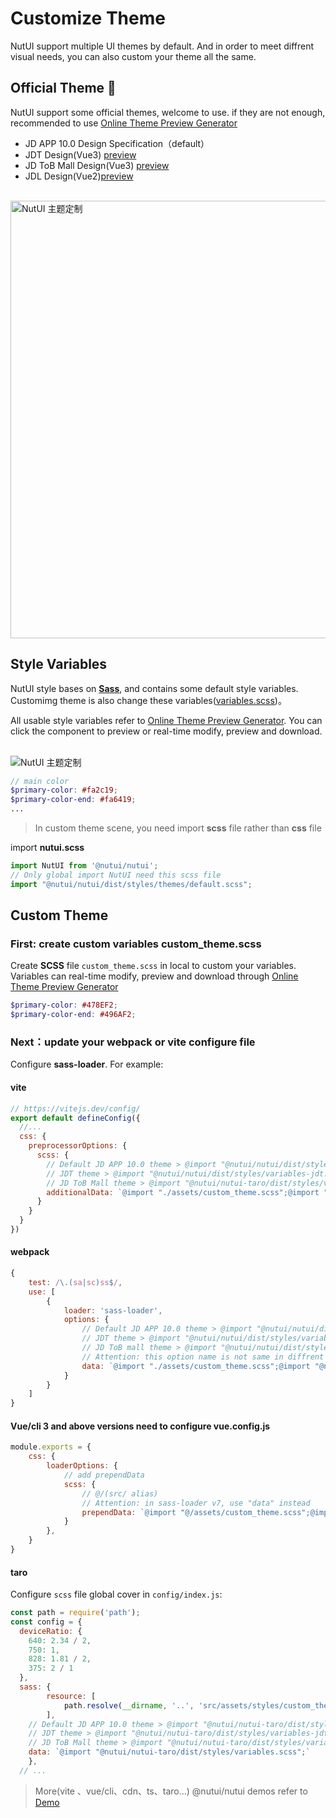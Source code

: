 # Customize Theme

NutUI support multiple UI themes by default. And in order to meet diffrent visual needs, you can also custom your theme all the same.

## Official Theme 🌈

NutUI support some official themes, welcome to use. if they are not enough, recommended to use <a target="_blank" href="https://nutui.jd.com/theme/#/base" >Online Theme Preview Generator</a>

* JD APP 10.0 Design Specification（default）
* JDT Design(Vue3) <a target="_blank" href="https://nutui.jd.com/jdt/" >preview</a>
* JD ToB Mall Design(Vue3) <a target="_blank" href="https://nutui.jd.com/?jdb#/component/button" >preview</a>
* JDL Design(Vue2)<a target="_blank" href="https://nutui.jd.com/jdl/" >preview</a>

<br/>

<img src="https://img12.360buyimg.com/imagetools/jfs/t1/157759/16/13989/142151/6052efc7Ef8f4bff4/f3dd6422949ba4b7.jpg" width="700" alt="NutUI 主题定制">

## Style Variables

NutUI style bases on **[Sass](https://sass-lang.com/)**, and contains some default style variables. Customimg theme is also change these variables([variables.scss](https://github.com/jdf2e/nutui/blob/next/src/packages/styles/variables.scss))。

All usable style variables refer to <a target="_blank" href="https://nutui.jd.com/theme/#/base" >Online Theme Preview Generator</a>. You can click the component to preview or real-time modify, preview and download.

<br/>

<img src="https://img14.360buyimg.com/imagetools/s1000x1000_jfs/t1/133323/6/25182/230015/62343b76E4fffb961/248a75ece7922294.png"  alt="NutUI 主题定制">



```scss
// main color
$primary-color: #fa2c19;
$primary-color-end: #fa6419;
...
```

> In custom theme scene, you need import **scss** file rather than **css** file

import **nutui.scss**

```javascript
import NutUI from '@nutui/nutui';
// Only global import NutUI need this scss file
import "@nutui/nutui/dist/styles/themes/default.scss";
```

## Custom Theme

### First: create custom variables custom_theme.scss 

Create **SCSS** file `custom_theme.scss` in local to custom your variables. Variables can real-time modify, preview and download through <a target="_blank" href="https://nutui.jd.com/theme/#/base">Online Theme Preview Generator</a>

``` scss
$primary-color: #478EF2;
$primary-color-end: #496AF2;
```

### Next：update your webpack or vite configure file

Configure **sass-loader**. For example:

#### vite

``` javascript
// https://vitejs.dev/config/
export default defineConfig({
  //...
  css: {
    preprocessorOptions: {
      scss: {
        // Default JD APP 10.0 theme > @import "@nutui/nutui/dist/styles/variables.scss";
        // JDT theme > @import "@nutui/nutui/dist/styles/variables-jdt.scss";
        // JD ToB Mall theme > @import "@nutui/nutui-taro/dist/styles/variables-jdb.scss";
        additionalData: `@import "./assets/custom_theme.scss";@import "@nutui/nutui/dist/styles/variables.scss";`
      }
    }
  }
})
```

#### webpack

``` javascript
{
    test: /\.(sa|sc)ss$/,
    use: [
        {
            loader: 'sass-loader',
            options: {
                // Default JD APP 10.0 theme > @import "@nutui/nutui/dist/styles/variables.scss";
                // JDT theme > @import "@nutui/nutui/dist/styles/variables-jdt.scss";
                // JD ToB mall theme > @import "@nutui/nutui/dist/styles/variables-jdb.scss";
                // Attention: this option name is not same in diffrent sass-loader versions, refer to sass-loader version documents
                data: `@import "./assets/custom_theme.scss";@import "@nutui/nutui/dist/styles/variables.scss";`,
            }
        }
    ]
}
```

#### Vue/cli 3 and above versions need to configure **vue.config.js**

``` javascript
module.exports = {
    css: {
        loaderOptions: {
            // add prependData
            scss: {
                // @/(src/ alias)
                // Attention: in sass-loader v7, use "data" instead
                prependData: `@import "@/assets/custom_theme.scss";@import "@nutui/nutui/dist/styles/variables.scss";`,
            }
        },
    }
}
```

#### taro

Configure `scss` file global cover in `config/index.js`:

```javascript
const path = require('path');
const config = {
  deviceRatio: {
    640: 2.34 / 2,
    750: 1,
    828: 1.81 / 2,
    375: 2 / 1
  },
  sass: {
		resource: [
			path.resolve(__dirname, '..', 'src/assets/styles/custom_theme.scss')
		],
    // Default JD APP 10.0 theme > @import "@nutui/nutui-taro/dist/styles/variables.scss";
    // JDT theme > @import "@nutui/nutui-taro/dist/styles/variables-jdt.scss";
    // JD ToB Mall theme > @import "@nutui/nutui-taro/dist/styles/variables-jdb.scss";
    data: `@import "@nutui/nutui-taro/dist/styles/variables.scss";`
	},
  // ...
```

> More(vite 、vue/cli、cdn、ts、taro...) @nutui/nutui demos refer to [Demo](https://github.com/jdf2e/nutui-demo)